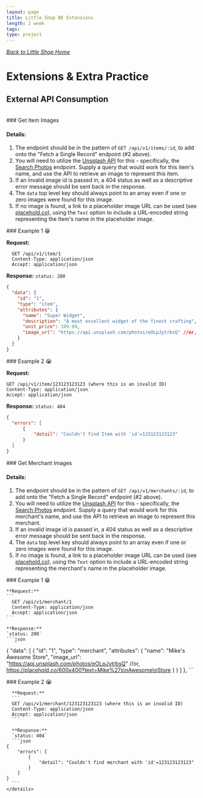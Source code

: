 ```yaml
---
layout: page
title: Little Shop BE Extensions
length: 1 week
tags:
type: project
---
```


_[Back to Little Shop Home](./index)_

# Extensions & Extra Practice

<!-- TO-DO AR and SQL extensions -->
## External API Consumption

<br>

<section class="dropdown">
### Get Item Images

#### Details: 
1. The endpoint should be in the pattern of `GET /api/v1/items/:id`, to add onto the "Fetch a Single Record" endpoint (#2 above).
2. You will need to utilize the [Unsplash API](https://unsplash.com/documentation) for this - specifically, the [Search Photos](https://unsplash.com/documentation#search-photos) endpoint. Supply a query that would work for this item's name, and use the API to retrieve an image to represent this item. 
3. If an invalid image id is passed in, a 404 status as well as a descriptive error message should be sent back in the response.
4. The `data` top level key should always point to an array even if one or zero images were found for this image. 
5. If no image is found, a link to a placeholder image URL can be used (see [placehold.co](https://placehold.co/)), using the `Text` option to include a URL-encoded string representing the Item's name in the placeholder image. 

<section class="call-to-action">  
### Example 1 😁  

**Request:**
```
  GET /api/v1/item/1
  Content-Type: application/json
  Accept: application/json
```

**Response:**
`status: 200`
```json
{
  "data": {
    "id": "1",
    "type": "item",
    "attributes": {
      "name": "Super Widget",
      "description": "A most excellent widget of the finest crafting",
      "unit_price": 109.99, 
      "image_url": "https://api.unsplash.com/photos/eOLpJytrbsQ" //or, https://placehold.co/600x400?text=Super+Widget
    }
  }
}
```
</section>
<section class="call-to-action">
### Example 2 😭 
  
  **Request:**
  ```
  GET /api/v1/item/123123123123 (where this is an invalid ID)
  Content-Type: application/json
  Accept: application/json
  ```

  **Response:** 
  `status: 404`
  ```json
{
    "errors": [
        {
            "detail": "Couldn't find Item with 'id'=123123123123"
        }
    ]
}
  ```
</section>
</section>



<section class="dropdown">
### Get Merchant Images

#### Details: 
1. The endpoint should be in the pattern of `GET /api/v1/merchants/:id`, to add onto the "Fetch a Single Record" endpoint (#2 above).
2. You will need to utilize the [Unsplash API](https://unsplash.com/documentation) for this - specifically, the [Search Photos](https://unsplash.com/documentation#search-photos) endpoint. Supply a query that would work for this merchant's name, and use the API to retrieve an image to represent this merchant. 
3. If an invalid image id is passed in, a 404 status as well as a descriptive error message should be sent back in the response.
4. The `data` top level key should always point to an array even if one or zero images were found for this image. 
5. If no image is found, a link to a placeholder image URL can be used (see [placehold.co](https://placehold.co/)), using the `Text` option to include a URL-encoded string representing the merchant's name in the placeholder image. 

<section class="call-to-action">
### Example 1 😁

    **Request:**
    ```
      GET /api/v1/merchant/1
      Content-Type: application/json
      Accept: application/json
    ```

    **Response:**
    `status: 200`
    ```json
   {
      "data": [
        {
          "id": "1",
            "type": "merchant",
            "attributes": {
              "name": "Mike's Awesome Store",
              "image_url": "https://api.unsplash.com/photos/eOLpJytrbsQ" //or, https://placehold.co/600x400?text=Mike%27s\nAwesome\nStore
            }
        }
      ]
    },
    ```
</section>
<section class="call-to-action">
### Example 2 😭
      
      **Request:**
      ```
      GET /api/v1/merchant/123123123123 (where this is an invalid ID)
      Content-Type: application/json
      Accept: application/json
      ```

      **Response:** 
      `status: 404`
      ```json
    {
        "errors": [
            {
                "detail": "Couldn't find merchant with 'id'=123123123123"
            }
        ]
    }
      ```
    </details>
</section>

